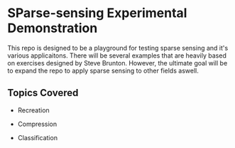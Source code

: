 # SParse-sensing Experimental Demonstration

This repo is designed to be a playground for testing sparse sensing and it's various applicaitons. There will be several examples that are heavily based on exercises designed by Steve Brunton. However, the ultimate goal will be to expand the repo to apply sparse sensing to other fields aswell. 

## Topics Covered

* Recreation

* Compression
 
* Classification
